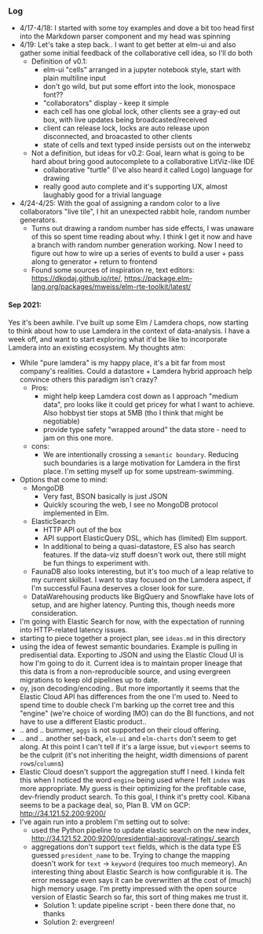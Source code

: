 ### Log

 * 4/17-4/18: I started with some toy examples and dove a bit too head first into the Markdown parser component and my head was spinning
 * 4/19: Let's take a step back..
   I want to get better at elm-ui and also gather some initial feedback of the collaborative cell idea, so I'll do both
    * Definition of v0.1:
       * elm-ui "cells" arranged in a jupyter notebook style, start with plain multiline input
       * don't go wild, but put some effort into the look, monospace font??
       * "collaborators" display - keep it simple
       * each cell has one global lock, other clients see a gray-ed out box, with live updates being broadcasted/received
       * client can release lock, locks are auto release upon disconnected, and broacasted to other clients
       * state of cells and text typed inside persists out on the interwebz
   * Not a definition, but ideas for v0.2: Goal, learn what is going to be hard about bring good autocomplete to a collaborative LitViz-like IDE
       * collaborative "turtle" (I've also heard it called Logo) language for drawing
       * really good auto complete and it's supporting UX, almost laughably good for a trivial language
 * 4/24-4/25: With the goal of assigning a random color to a live collaborators "live tile", I hit an unexpected rabbit hole, random number generators.
   * Turns out drawing a random number has side effects, I was unaware of this so spent time reading about why. I think I get it now and have a branch with
     random number generation working. Now I need to figure out how to wire up a series of events to build a user + pass along to generator + return to frontend
   * Found some sources of inspiration re, text editors: https://dkodaj.github.io/rte/, https://package.elm-lang.org/packages/mweiss/elm-rte-toolkit/latest/

#### Sep 2021:
Yes it's been awhile. I've built up some Elm / Lamdera chops, now starting to think about how to use Lamdera in the context of data-analysis. I have a week off,
   and want to start exploring what it'd be like to incorporate Lamdera into an existing ecosystem. My thoughts atm:
  * While "pure lamdera" is my happy place, it's a bit far from most company's realities. Could a datastore + Lamdera hybrid approach help convince others this paradigm isn't crazy?
      - Pros:
          * might help keep Lamdera cost down as I approach "medium data", pro looks like it could get pricey for what I want to achieve. Also hobbyst tier stops at 5MB (tho I think that might be negotiable)
          * provide type safety "wrapped around" the data store - need to jam on this one more.
      - cons:
          * We are intentionally crossing a `semantic boundary`. Reducing such boundaries is a large motivation for Lamdera in the first place. I'm setting myself up for some upstream-swimming.
  * Options that come to mind:
      - MongoDB
          * Very fast, BSON basically is just JSON
          * Quickly scouring the web, I see no MongoDB protocol implemented in Elm.
      - ElasticSearch
          * HTTP API out of the box
          * API support ElasticQuery DSL, which has (limited) Elm support.
          * In additional to being a quasi-datastore, ES also has search features. If the data-viz stuff doesn't work out, there still might be fun things to experiment with.
      - FaunaDB also looks interesting, but it's too much of a leap relative to my current skillset. I want to stay focused on the Lamdera aspect, if I'm successful Fauna deserves a closer look for sure.
      - DataWarehousing products like BigQuery and Snowflake have lots of setup, and are higher latency. Punting this, though needs more consideration.
  * I'm going with Elastic Search for now, with the expectation of running into HTTP-related latency issues.
  * starting to piece together a project plan, see `ideas.md` in this directory
  * using the idea of fewest semantic boundaries. Example is pulling in predisential data. Exporting to JSON and using the Elastic Cloud UI is how I'm going to do it. Current idea is to maintain proper lineage that this data is from a non-reproducible source, and using evergreen migrations to keep old pipelines up to date.
  * oy, json decoding/encoding.. But more importantly it seems that the Elastic Cloud API has differences from the one I'm used to. Need to spend time to double check I'm barking up the corret tree and this "engine" (we're choice of wording IMO) can do the BI functions, and not have to use a different Elastic product..
  * .. and .. bummer, `aggs` is not supported on their cloud offering. 
  * .. and .. another set-back, `elm-ui` and `elm-charts` don't seem to get along. At this point I can't tell if it's a large issue, but `viewport` seems to be the culprit (it's not inheriting the height, width dimensions of parent `row`s/`column`s)
 * Elastic Cloud doesn't support the aggregation stuff I need. I kinda felt this when I noticed the word `engine` being used where I felt `index` was more appropriate. My guess is their optimizing for the profitable case, dev-friendly product search. To this goal, I think it's pretty cool. Kibana seems to be a package deal, so, Plan B. VM on GCP: http://34.121.52.200:9200/
 * I've again run into a problem I'm setting out to solve:
    * used the Python pipeline to update elastic search on the new index, http://34.121.52.200:9200/presidential-approval-ratings/_search
    * aggregations don't support `text` fields, which is the data type ES guessed `president_name` to be. Trying to change the mapping doesn't work for `text` -> `keyword` (requires too much memeory).
      An interesting thing about Elastic Search is how configurable it is. The error message even says it can be overwritten at the cost of (much) high memory usage. I'm pretty impressed with the open
      source version of Elastic Search so far, this sort of thing makes me trust it.
      * Solution 1: update pipeline script - been there done that, no thanks
      * Solution 2: evergreen!
